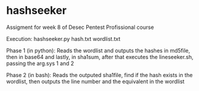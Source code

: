 # hashseeker
Assigment for week 8 of Desec Pentest Profissional course

Execution: hashseeker.py hash.txt wordlist.txt

Phase 1 (in python): Reads the wordlist and outputs the hashes in md5file, then in base64 and lastly, in sha1sum, after that executes the lineseeker.sh, passing the arg.sys 1 and 2

Phase 2 (in bash): Reads the outputed sha1file, find if the hash exists in the wordlist, then outputs the line number and the equivalent in the wordlist
